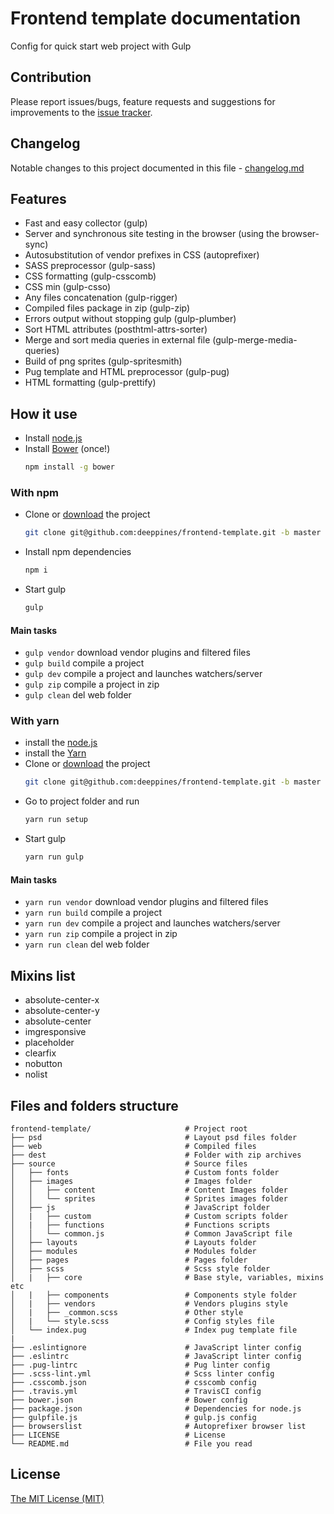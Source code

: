 # Frontend template documentation

Config for quick start web project with Gulp

## Contribution

Please report issues/bugs, feature requests and suggestions for improvements to the [issue tracker][issue].

## Changelog

Notable changes to this project documented in this file - [changelog.md][changelog]

## Features

+ Fast and easy collector (gulp)
+ Server and synchronous site testing in the browser (using the browser-sync)
+ Autosubstitution of vendor prefixes in CSS (autoprefixer)
+ SASS preprocessor (gulp-sass)
+ CSS formatting (gulp-csscomb)
+ CSS min (gulp-csso)
+ Any files concatenation (gulp-rigger)
+ Compiled files package in zip (gulp-zip)
+ Errors output without stopping gulp (gulp-plumber)
+ Sort HTML attributes (posthtml-attrs-sorter)
+ Merge and sort media queries in external file (gulp-merge-media-queries)
+ Build of png sprites (gulp-spritesmith)
+ Pug template and HTML preprocessor (gulp-pug)
+ HTML formatting (gulp-prettify)

## How it use

+ Install [node.js](https://nodejs.org)
+ Install [Bower](http://bower.io/) (once!)
  ```bash
  npm install -g bower
  ```

### With npm

+ Clone or [download](https://github.com/deeppines/frontend-template/tree/master) the project
    ```bash
    git clone git@github.com:deeppines/frontend-template.git -b master --depth 1 my-project
    ```

+ Install npm dependencies
  ```bash
  npm i
  ```

+ Start gulp
  ```bash
  gulp
  ```

#### Main tasks

+ `gulp vendor` download vendor plugins and filtered files
+ `gulp build` compile a project
+ `gulp dev` compile a project and launches watchers/server
+ `gulp zip` compile a project in zip
+ `gulp clean` del web folder

### With yarn

+ install the [node.js](https://nodejs.org)
+ install the [Yarn](https://yarnpkg.com/en/docs/install)
+ Clone or [download](https://github.com/deeppines/frontend-template/tree/master) the project
    ```bash
    git clone git@github.com:deeppines/frontend-template.git -b master --depth 1 my-project
    ```
+ Go to project folder and run
    ```bash
    yarn run setup
    ```
+ Start gulp
  ```bash
  yarn run gulp
  ```

#### Main tasks

+ `yarn run vendor` download vendor plugins and filtered files
+ `yarn run build` compile a project
+ `yarn run dev` compile a project and launches watchers/server
+ `yarn run zip` compile a project in zip
+ `yarn run clean` del web folder

## Mixins list

+ absolute-center-x
+ absolute-center-y
+ absolute-center
+ imgresponsive
+ placeholder
+ clearfix
+ nobutton
+ nolist

## Files and folders structure

```doc
frontend-template/                     # Project root
├── psd                                # Layout psd files folder
├── web                                # Compiled files
├── dest                               # Folder with zip archives
├── source                             # Source files
│   ├── fonts                          # Custom fonts folder
│   ├── images                         # Images folder
│   │   ├── content                    # Content Images folder
│   │   └── sprites                    # Sprites images folder
│   ├── js                             # JavaScript folder
│   |   ├── custom                     # Custom scripts folder
│   |   ├── functions                  # Functions scripts
│   │   └── common.js                  # Common JavaScript file
│   ├── layouts                        # Layouts folder
│   ├── modules                        # Modules folder
│   ├── pages                          # Pages folder
│   ├── scss                           # Scss style folder
│   |   ├── core                       # Base style, variables, mixins etc
│   |   ├── components                 # Components style folder
│   |   ├── vendors                    # Vendors plugins style
│   |   ├── _common.scss               # Other style
│   |   └── style.scss                 # Config styles file
│   └── index.pug                      # Index pug template file
|
├── .eslintignore                      # JavaScript linter config
├── .eslintrc                          # JavaScript linter config
├── .pug-lintrc                        # Pug linter config
├── .scss-lint.yml                     # Scss linter config
├── .csscomb.json                      # csscomb config
├── .travis.yml                        # TravisCI config
├── bower.json                         # Bower config
├── package.json                       # Dependencies for node.js
├── gulpfile.js                        # gulp.js config
├── browserslist                       # Autoprefixer browser list
├── LICENSE                            # License
└── README.md                          # File you read
```

## License

[The MIT License (MIT)][license]

[license]:https://github.com/deeppines/frontend-template/blob/master/LICENSE
[changelog]:https://github.com/deeppines/frontend-template/blob/master/CHANGELOG.md
[issue]:https://github.com/deeppines/frontend-template/issues
